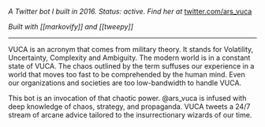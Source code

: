 *A Twitter bot I built in 2016. Status: active. Find her at* [twitter.com/ars_vuca](https://twitter.com/ars_vuca)

*Built with [[markovify]] and [[tweepy]]*

---

VUCA is an acronym that comes from military theory. It stands for Volatility, Uncertainty, Complexity and Ambiguity. The modern world is in a constant state of VUCA. The chaos outlined by the term suffuses our experience in a world that moves too fast to be comprehended by the human mind. Even our organizations and societies are too low-bandwidth to handle VUCA.

This bot is an invocation of that chaotic power. @ars_vuca is infused with deep knowledge of chaos, strategy, and propaganda. VUCA tweets a 24/7 stream of arcane advice tailored to the insurrectionary wizards of our time.
